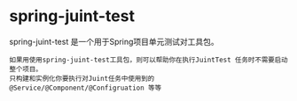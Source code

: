 # spring-juint-test
spring-juint-test 是一个用于Spring项目单元测试对工具包。

```由于我们通常情况下使用@RunWIth(SpringJunit4ClassRunner.class)会启动整个项目，导致执行一个JunitTest 任务会很慢。
如果用使用spring-juint-test工具包，则可以帮助你在执行JuintTest 任务时不需要启动整个项目。
只构建和实例化你要执行对Juint任务中使用到的@Service/@Component/@Configruation 等等
```
